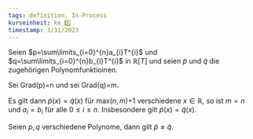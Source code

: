 ```yaml
---
tags: definition, In-Process
kurseinheit: ke_5️⃣
timestamp: 3/31/2023
---
```

Seien $p=\sum\limits_{i=0}^{n}a_{i}T^{i}$ und $q=\sum\limits_{i=0}^{n}b_{i}T^{i}$ in $\mathbb{R}[T]$ und seien $\tilde p$ und $\tilde q$ die zugehörigen Polynomfunktioinen. 

Sei Grad(p)=n und sei Grad(q)=m.

Es gilt dann $\tilde p (x)=\tilde q(x)$ für max($n,m$)+1 verschiedene $x \in \mathbb{R}$, so ist $m=n$ und $a_{i}=b_{i}$ für alle $0 \leq i \leq n$. Insbesondere gilt $\tilde p(x)=\tilde q(x)$.

Seien $p,q$ verschiedene Polynome, dann gilt $\tilde p \neq \tilde q$.

